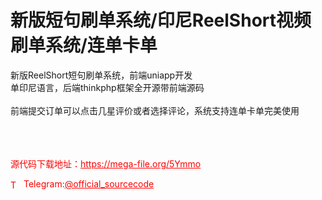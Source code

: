 # 新版短句刷单系统/印尼ReelShort视频刷单系统/连单卡单

新版ReelShort短句刷单系统，前端uniapp开发<br>单印尼语言，后端thinkphp框架全开源带前端源码<br><br>前端提交订单可以点击几星评价或者选择评论，系统支持连单卡单完美使用<br><br><br><br>


<p style="color: red;">源代码下载地址：<a href="https://mega-file.org/5Ymmo" style="color: red;">https://mega-file.org/5Ymmo</a></p><p style="color: red;"><img src="https://cdn-icons-png.flaticon.com/512/2111/2111646.png" alt="Telegram Icon" style="width: 16px; vertical-align: middle; margin-right: 5px;">Telegram:<a href="https://t.me/official_sourcecode" style="color: red;">@official_sourcecode</a></p>